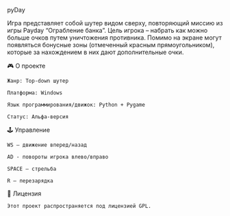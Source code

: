 pyDay

Игра представляет собой шутер видом сверху, повторяющий миссию из игры Payday “Ограбление банка”. Цель игрока – набрать как можно больше очков путем уничтожения противника. Помимо на экране могут появляться бонусные зоны (отмеченный красным прямоугольником), которые за нахождением в них дают дополнительные очки.



🎮 О проекте

    Жанр: Top-down шутер
    
    Платформа: Windows
    
    Язык программирования/движок: Python + Pygame 
    
    Статус: Альфа-версия



🕹 Управление

    WS – движение вперед/назад
    
    AD - повороты игрока влево/вправо
    
    SPACE – стрельба
    
    R – перезарядка


📜 Лицензия

    Этот проект распространяется под лицензией GPL.
